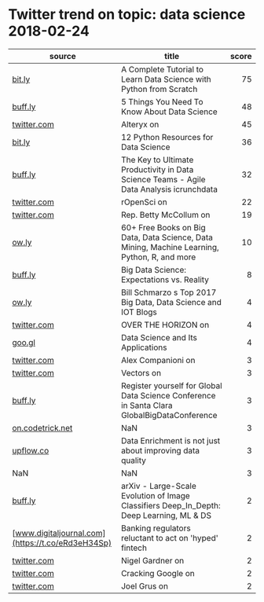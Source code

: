 # Twitter trend on topic: data science 2018-02-24

|                     source                      |                                           title                                            |score|
|-------------------------------------------------|--------------------------------------------------------------------------------------------|----:|
|[bit.ly](https://t.co/PfQ5gftVCF)                |A Complete Tutorial to Learn Data Science with Python from Scratch                          |   75|
|[buff.ly](https://t.co/Mh3O2zBv2M)               |5 Things You Need To Know About Data Science                                                |   48|
|[twitter.com](https://t.co/XpdxrfPDOt)           |Alteryx on                                                                                  |   45|
|[bit.ly](https://t.co/MxaXSUFzcO)                |12 Python Resources for Data Science                                                        |   36|
|[buff.ly](https://t.co/DalJ9fpig0)               |The Key to Ultimate Productivity in Data Science Teams - Agile Data Analysis   icrunchdata  |   32|
|[twitter.com](https://t.co/MK83tLuZZA)           |rOpenSci on                                                                                 |   22|
|[twitter.com](https://t.co/Xia8yG8XtN)           |Rep. Betty McCollum on                                                                      |   19|
|[ow.ly](https://t.co/FgQ78K1FKa)                 |60+ Free Books on Big Data, Data Science, Data Mining, Machine Learning, Python, R, and more|   10|
|[buff.ly](https://t.co/MsGnH99Uup)               |Big Data Science: Expectations vs. Reality                                                  |    8|
|[ow.ly](https://t.co/iVJwAKaAxu)                 |Bill Schmarzo s Top 2017 Big Data, Data Science and IOT Blogs                               |    4|
|[twitter.com](https://t.co/KORirrLurL)           |OVER THE HORIZON on                                                                         |    4|
|[goo.gl](https://t.co/Nb3pDwsR7H)                |Data Science and Its Applications                                                           |    4|
|[twitter.com](https://t.co/GeH70MubPD)           |Alex Companioni on                                                                          |    3|
|[twitter.com](https://t.co/tJ9banDlOc)           |Vectors on                                                                                  |    3|
|[buff.ly](https://t.co/V5YHB0hOsT)               |Register yourself for Global Data Science Conference in Santa Clara GlobalBigDataConference |    3|
|[on.codetrick.net](https://t.co/tQrrGgzth8)      |NaN                                                                                         |    3|
|[upflow.co](https://t.co/imVNnthEVS)             |Data Enrichment is not just about improving data quality                                    |    3|
|NaN                                              |NaN                                                                                         |    3|
|[buff.ly](https://t.co/AmqGsvPXQA)               |arXiv - Large-Scale Evolution of Image Classifiers   Deep_In_Depth: Deep Learning, ML & DS  |    2|
|[www.digitaljournal.com](https://t.co/eRd3eH34Sp)|Banking regulators reluctant to act on 'hyped' fintech                                      |    2|
|[twitter.com](https://t.co/cHc9A1h3ct)           |Nigel Gardner on                                                                            |    2|
|[twitter.com](https://t.co/ArtC9889Yn)           |Cracking Google on                                                                          |    2|
|[twitter.com](https://t.co/twL1RnagKT)           |Joel Grus on                                                                                |    2|

